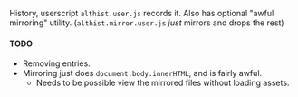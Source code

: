 History, userscript `althist.user.js` records it. Also has optional
"awful mirroring" utility.
(`althist.mirror.user.js` *just* mirrors and drops the rest)

#### TODO

* Removing entries.
* Mirroring just does `document.body.innerHTML`, and is fairly awful.
  + Needs to be possible view the mirrored files without loading assets.
